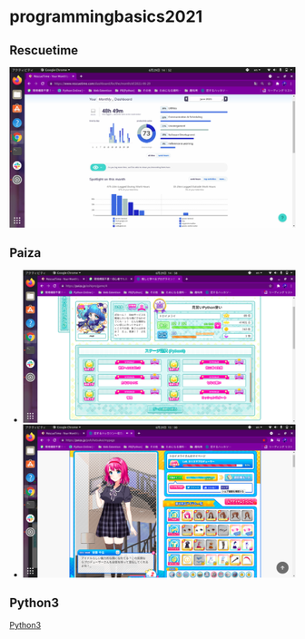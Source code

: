 # programmingbasics2021

## Rescuetime

![Rescuetime](./image/RescueTime.png)

## Paiza

- ![osito manaberu](./image/osipro.png)
- ![恋するハッカソン](./image/koihaka.png)

## Python3

[Python3](https://github.com/itc-s21003/lesson.git)

